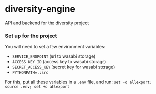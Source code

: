 # diversity-engine
API and backend for the diversity project

### Set up for the project 

You will need to set a few environment variables:
* `SERVICE_ENDPOINT` (url to wasabi storage)
* `ACCESS_KEY_ID` (access key to wasabi storage)
* `SECRET_ACCESS_KEY` (secret key for wasabi storage)
* `PYTHONPATH=.:src`

For this, put all these variables in a `.env` file, and run:
`set -o allexport; source .env; set +o allexport`
